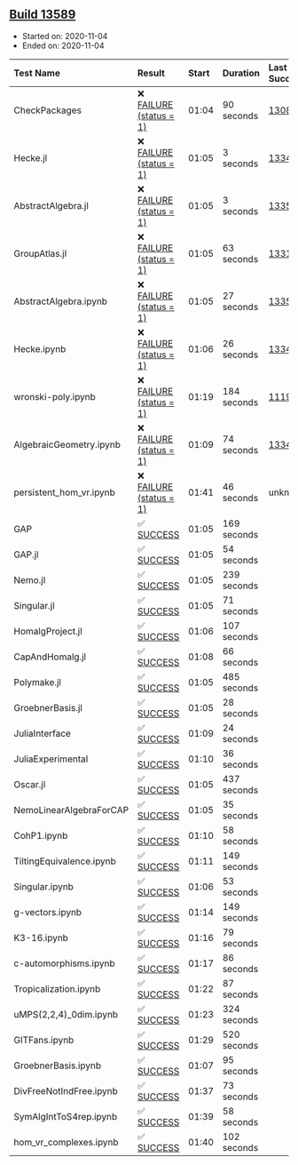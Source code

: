 ## [Build 13589](https://oscarci.mathematik.uni-kl.de/job/oscar/13589/)

* Started on: 2020-11-04
* Ended on: 2020-11-04

| Test Name    | Result | Start | Duration | Last Success | First Failure |
|:-------------|:-------|:------|:---------|:-------------|:--------------|
| CheckPackages | ❌ [FAILURE (status = 1)](https://oscarci.mathematik.uni-kl.de/job/oscar/13589/artifact/logs/build-13589/CheckPackages.log) | 01:04 | 90 seconds | [13085](https://oscarci.mathematik.uni-kl.de/job/oscar/13085/) | [13086](https://oscarci.mathematik.uni-kl.de/job/oscar/13086/) |
| Hecke.jl | ❌ [FAILURE (status = 1)](https://oscarci.mathematik.uni-kl.de/job/oscar/13589/artifact/logs/build-13589/Hecke.jl.log) | 01:05 | 3 seconds | [13341](https://oscarci.mathematik.uni-kl.de/job/oscar/13341/) | [13342](https://oscarci.mathematik.uni-kl.de/job/oscar/13342/) |
| AbstractAlgebra.jl | ❌ [FAILURE (status = 1)](https://oscarci.mathematik.uni-kl.de/job/oscar/13589/artifact/logs/build-13589/AbstractAlgebra.jl.log) | 01:05 | 3 seconds | [13355](https://oscarci.mathematik.uni-kl.de/job/oscar/13355/) | [13356](https://oscarci.mathematik.uni-kl.de/job/oscar/13356/) |
| GroupAtlas.jl | ❌ [FAILURE (status = 1)](https://oscarci.mathematik.uni-kl.de/job/oscar/13589/artifact/logs/build-13589/GroupAtlas.jl.log) | 01:05 | 63 seconds | [13311](https://oscarci.mathematik.uni-kl.de/job/oscar/13311/) | [13312](https://oscarci.mathematik.uni-kl.de/job/oscar/13312/) |
| AbstractAlgebra.ipynb | ❌ [FAILURE (status = 1)](https://oscarci.mathematik.uni-kl.de/job/oscar/13589/artifact/logs/build-13589/AbstractAlgebra.ipynb.log) | 01:05 | 27 seconds | [13355](https://oscarci.mathematik.uni-kl.de/job/oscar/13355/) | [13356](https://oscarci.mathematik.uni-kl.de/job/oscar/13356/) |
| Hecke.ipynb | ❌ [FAILURE (status = 1)](https://oscarci.mathematik.uni-kl.de/job/oscar/13589/artifact/logs/build-13589/Hecke.ipynb.log) | 01:06 | 26 seconds | [13341](https://oscarci.mathematik.uni-kl.de/job/oscar/13341/) | [13342](https://oscarci.mathematik.uni-kl.de/job/oscar/13342/) |
| wronski-poly.ipynb | ❌ [FAILURE (status = 1)](https://oscarci.mathematik.uni-kl.de/job/oscar/13589/artifact/logs/build-13589/wronski-poly.ipynb.log) | 01:19 | 184 seconds | [11192](https://oscarci.mathematik.uni-kl.de/job/oscar/11192/) | [11193](https://oscarci.mathematik.uni-kl.de/job/oscar/11193/) |
| AlgebraicGeometry.ipynb | ❌ [FAILURE (status = 1)](https://oscarci.mathematik.uni-kl.de/job/oscar/13589/artifact/logs/build-13589/AlgebraicGeometry.ipynb.log) | 01:09 | 74 seconds | [13341](https://oscarci.mathematik.uni-kl.de/job/oscar/13341/) | [13342](https://oscarci.mathematik.uni-kl.de/job/oscar/13342/) |
| persistent_hom_vr.ipynb | ❌ [FAILURE (status = 1)](https://oscarci.mathematik.uni-kl.de/job/oscar/13589/artifact/logs/build-13589/persistent_hom_vr.ipynb.log) | 01:41 | 46 seconds | unknown | unknown |
| GAP | ✅ [SUCCESS](https://oscarci.mathematik.uni-kl.de/job/oscar/13589/artifact/logs/build-13589/GAP.log) | 01:05 | 169 seconds |  |  |
| GAP.jl | ✅ [SUCCESS](https://oscarci.mathematik.uni-kl.de/job/oscar/13589/artifact/logs/build-13589/GAP.jl.log) | 01:05 | 54 seconds |  |  |
| Nemo.jl | ✅ [SUCCESS](https://oscarci.mathematik.uni-kl.de/job/oscar/13589/artifact/logs/build-13589/Nemo.jl.log) | 01:05 | 239 seconds |  |  |
| Singular.jl | ✅ [SUCCESS](https://oscarci.mathematik.uni-kl.de/job/oscar/13589/artifact/logs/build-13589/Singular.jl.log) | 01:05 | 71 seconds |  |  |
| HomalgProject.jl | ✅ [SUCCESS](https://oscarci.mathematik.uni-kl.de/job/oscar/13589/artifact/logs/build-13589/HomalgProject.jl.log) | 01:06 | 107 seconds |  |  |
| CapAndHomalg.jl | ✅ [SUCCESS](https://oscarci.mathematik.uni-kl.de/job/oscar/13589/artifact/logs/build-13589/CapAndHomalg.jl.log) | 01:08 | 66 seconds |  |  |
| Polymake.jl | ✅ [SUCCESS](https://oscarci.mathematik.uni-kl.de/job/oscar/13589/artifact/logs/build-13589/Polymake.jl.log) | 01:05 | 485 seconds |  |  |
| GroebnerBasis.jl | ✅ [SUCCESS](https://oscarci.mathematik.uni-kl.de/job/oscar/13589/artifact/logs/build-13589/GroebnerBasis.jl.log) | 01:05 | 28 seconds |  |  |
| JuliaInterface | ✅ [SUCCESS](https://oscarci.mathematik.uni-kl.de/job/oscar/13589/artifact/logs/build-13589/JuliaInterface.log) | 01:09 | 24 seconds |  |  |
| JuliaExperimental | ✅ [SUCCESS](https://oscarci.mathematik.uni-kl.de/job/oscar/13589/artifact/logs/build-13589/JuliaExperimental.log) | 01:10 | 36 seconds |  |  |
| Oscar.jl | ✅ [SUCCESS](https://oscarci.mathematik.uni-kl.de/job/oscar/13589/artifact/logs/build-13589/Oscar.jl.log) | 01:05 | 437 seconds |  |  |
| NemoLinearAlgebraForCAP | ✅ [SUCCESS](https://oscarci.mathematik.uni-kl.de/job/oscar/13589/artifact/logs/build-13589/NemoLinearAlgebraForCAP.log) | 01:05 | 35 seconds |  |  |
| CohP1.ipynb | ✅ [SUCCESS](https://oscarci.mathematik.uni-kl.de/job/oscar/13589/artifact/logs/build-13589/CohP1.ipynb.log) | 01:10 | 58 seconds |  |  |
| TiltingEquivalence.ipynb | ✅ [SUCCESS](https://oscarci.mathematik.uni-kl.de/job/oscar/13589/artifact/logs/build-13589/TiltingEquivalence.ipynb.log) | 01:11 | 149 seconds |  |  |
| Singular.ipynb | ✅ [SUCCESS](https://oscarci.mathematik.uni-kl.de/job/oscar/13589/artifact/logs/build-13589/Singular.ipynb.log) | 01:06 | 53 seconds |  |  |
| g-vectors.ipynb | ✅ [SUCCESS](https://oscarci.mathematik.uni-kl.de/job/oscar/13589/artifact/logs/build-13589/g-vectors.ipynb.log) | 01:14 | 149 seconds |  |  |
| K3-16.ipynb | ✅ [SUCCESS](https://oscarci.mathematik.uni-kl.de/job/oscar/13589/artifact/logs/build-13589/K3-16.ipynb.log) | 01:16 | 79 seconds |  |  |
| c-automorphisms.ipynb | ✅ [SUCCESS](https://oscarci.mathematik.uni-kl.de/job/oscar/13589/artifact/logs/build-13589/c-automorphisms.ipynb.log) | 01:17 | 86 seconds |  |  |
| Tropicalization.ipynb | ✅ [SUCCESS](https://oscarci.mathematik.uni-kl.de/job/oscar/13589/artifact/logs/build-13589/Tropicalization.ipynb.log) | 01:22 | 87 seconds |  |  |
| uMPS(2,2,4)_0dim.ipynb | ✅ [SUCCESS](https://oscarci.mathematik.uni-kl.de/job/oscar/13589/artifact/logs/build-13589/uMPS-2-2-4-_0dim.ipynb.log) | 01:23 | 324 seconds |  |  |
| GITFans.ipynb | ✅ [SUCCESS](https://oscarci.mathematik.uni-kl.de/job/oscar/13589/artifact/logs/build-13589/GITFans.ipynb.log) | 01:29 | 520 seconds |  |  |
| GroebnerBasis.ipynb | ✅ [SUCCESS](https://oscarci.mathematik.uni-kl.de/job/oscar/13589/artifact/logs/build-13589/GroebnerBasis.ipynb.log) | 01:07 | 95 seconds |  |  |
| DivFreeNotIndFree.ipynb | ✅ [SUCCESS](https://oscarci.mathematik.uni-kl.de/job/oscar/13589/artifact/logs/build-13589/DivFreeNotIndFree.ipynb.log) | 01:37 | 73 seconds |  |  |
| SymAlgIntToS4rep.ipynb | ✅ [SUCCESS](https://oscarci.mathematik.uni-kl.de/job/oscar/13589/artifact/logs/build-13589/SymAlgIntToS4rep.ipynb.log) | 01:39 | 58 seconds |  |  |
| hom_vr_complexes.ipynb | ✅ [SUCCESS](https://oscarci.mathematik.uni-kl.de/job/oscar/13589/artifact/logs/build-13589/hom_vr_complexes.ipynb.log) | 01:40 | 102 seconds |  |  |

